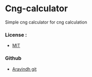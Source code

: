 # Cng-calculator
Simple cng calculator for cng calculation

### License : 
- [MIT](./LICENSE)

### Github
- [Aravindh git](https://github.com/Aravindh7101?tab=repositories)